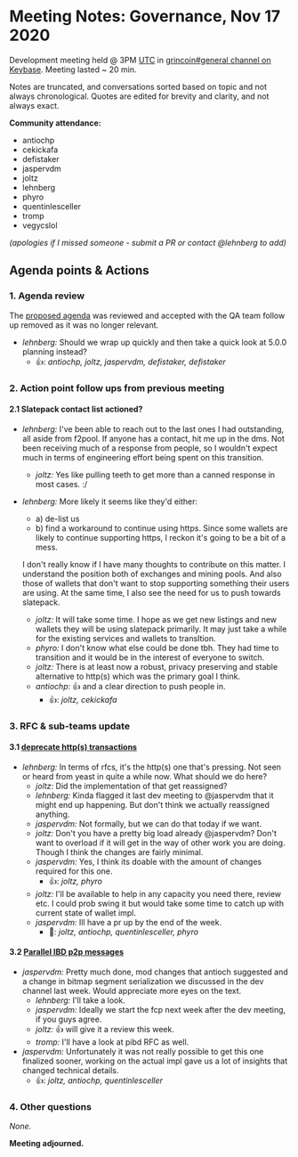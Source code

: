 # Meeting Notes: Governance, Nov 17 2020

Development meeting held @ 3PM [UTC](http://www.timebie.com/std/utc.php) in [grincoin#general channel on Keybase](https://keybase.io/team/grincoin). Meeting lasted ~ 20 min.

Notes are truncated, and conversations sorted based on topic and not always chronological. Quotes are edited for brevity and clarity, and not always exact.

**Community attendance:**
- antiochp
- cekickafa
- defistaker
- jaspervdm
- joltz
- lehnberg
- phyro
- quentinlesceller
- tromp
- vegycslol

_(apologies if I missed someone - submit a PR or contact @lehnberg to add)_

## Agenda points & Actions

### 1. Agenda review
The [proposed agenda](https://github.com/mimblewimble/grin-pm/issues/366) was reviewed and accepted with the QA team follow up removed as it was no longer relevant.

- _lehnberg:_ Should we wrap up quickly and then take a quick look at 5.0.0 planning instead?
   - 👍: _antiochp, joltz, jaspervdm, defistaker, defistaker_

### 2. Action point follow ups from previous meeting

#### 2.1 Slatepack contact list actioned?
- _lehnberg:_ I've been able to reach out to the last ones I had outstanding, all aside from f2pool. If anyone has a contact, hit me up in the dms. Not been receiving much of a response from people, so I wouldn't expect much in terms of engineering effort being spent on this transition.
   - _joltz:_ Yes like pulling teeth to get more than a canned response in most cases. :/

- _lehnberg:_ More likely it seems like they'd either:
   * a) de-list us
   * b) find a workaround to continue using https. Since some wallets are likely to continue supporting https, I reckon it's going to be a bit of a mess.

   I don't really know if I have many thoughts to contribute on this matter. I understand the position both of exchanges and mining pools. And also those of wallets that don't want to stop supporting something their users are using. At the same time, I also see the need for us to push towards slatepack.
   - _joltz:_ It will take some time. I hope as we get new listings and new wallets they will be using slatepack primarily. It may just take a while for the existing services and wallets to transItion.
   - _phyro:_ I don't know what else could be done tbh. They had time to transition and it would be in the interest of everyone to switch.
   - _joltz:_ There is at least now a robust, privacy preserving and stable alternative to http(s) which was the primary goal I think.
   - _antiochp:_ 👍 and a clear direction to push people in.
      - 👍: _joltz, cekickafa_

### 3. RFC & sub-teams update

#### 3.1 [deprecate http(s) transactions](https://github.com/mimblewimble/grin-rfcs/pull/54)
- _lehnberg:_ In terms of rfcs, it's the http(s) one that's pressing. Not seen or heard from yeast in quite a while now. What should we do here?
   - _joltz:_ Did the implementation of that get reassigned?
   - _lehnberg:_ Kinda flagged it last dev meeting to @jaspervdm that it might end up happening. But don't think we actually reassigned anything.
   - _jaspervdm:_ Not formally, but we can do that today if we want.
   - _joltz:_ Don't you have a pretty big load already @jaspervdm? Don't want to overload if it will get in the way of other work you are doing. Though I think the changes are fairly minimal.
   - _jaspervdm:_ Yes, I think its doable with the amount of changes required for this one.
      - 👍: _joltz, phyro_
   - _joltz:_ I'll be available to help in any capacity you need there, review etc. I could prob swing it but would take some time to catch up with current state of wallet impl.
   - _jaspervdm:_ Ill have a pr up by the end of the week.
      - 🚀: _joltz, antiochp, quentinlesceller, phyro_

#### 3.2 [Parallel IBD p2p messages](https://github.com/mimblewimble/grin-rfcs/pull/68)
- _jaspervdm:_ Pretty much done, mod changes that antioch suggested and a change in bitmap segment serialization we discussed in the dev channel last week. Would appreciate more eyes on the text.
   - _lehnberg:_ I'll take a look.
   - _jaspervdm:_ Ideally we start the fcp next week after the dev meeting, if you guys agree.
   - _joltz:_ 👍 will give it a review this week.
   - _tromp:_ I'll have a look at pibd RFC as well.
- _jaspervdm:_ Unfortunately it was not really possible to get this one finalized sooner, working on the actual impl gave us a lot of insights that changed technical details.
   - 👍: _joltz, antiochp, quentinlesceller_

### 4. Other questions
_None._

**Meeting adjourned.**
